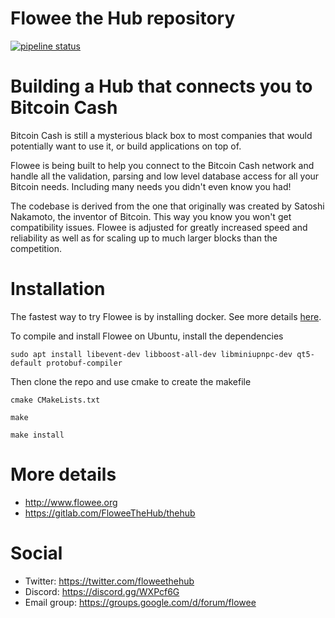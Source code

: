 Flowee the Hub repository
=========================

[![pipeline status](https://gitlab.com/FloweeTheHub/thehub/badges/master/pipeline.svg)](https://gitlab.com/FloweeTheHub/thehub/commits/master)

# Building a Hub that connects you to Bitcoin Cash

Bitcoin Cash is
still a mysterious black box to most companies that would potentially want
to use it, or build applications on top of.

Flowee is being built to help you connect to the Bitcoin Cash network and handle all
the validation, parsing and low level database access for all your Bitcoin
needs. Including many needs you didn't even know you had!

The codebase is derived from the one that originally was created by Satoshi
Nakamoto, the inventor of Bitcoin. This way you know you won't get
compatibility issues. Flowee is adjusted for greatly increased speed and
reliability as well as for scaling up to much larger blocks than the
competition.

# Installation

The fastest way to try Flowee is by installing docker. See more details [here](support/docker/hub).

To compile and install Flowee on Ubuntu, install the dependencies

`sudo apt install libevent-dev libboost-all-dev libminiupnpc-dev qt5-default protobuf-compiler`

Then clone the repo and use cmake to create the makefile

`cmake CMakeLists.txt`

`make`

`make install`

# More details

* http://www.flowee.org
* https://gitlab.com/FloweeTheHub/thehub

# Social

* Twitter: https://twitter.com/floweethehub
* Discord: https://discord.gg/WXPcf6G
* Email group: https://groups.google.com/d/forum/flowee

